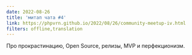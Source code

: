 ```yaml
---
date: 2022-08-26
title: 'митап чата #4'
link: https://phpvrn.github.io/2022/08/26/community-meetup-iv.html
filters: offline,translation
---
```


Про прокрастинацию, Open Source, релизы, MVP и перфекционизм.
